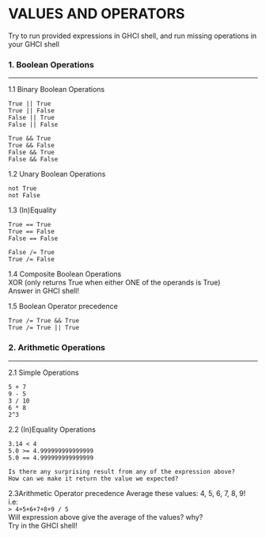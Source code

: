 # VALUES AND OPERATORS


Try to run provided expressions in GHCI shell,
and run missing operations in your GHCI shell


### 1. Boolean Operations
------------------------

1.1 Binary Boolean Operations
```
True || True
True || False
False || True
False || False
```
```
True && True
True && False
False && True
False && False
```

1.2 Unary Boolean Operations
```
not True
not False
```

1.3 (In)Equality
```
True == True
True == False
False == False
```
```
False /= True
True /= False
```

1.4 Composite Boolean Operations  
	XOR (only returns True when either ONE of the operands is True)  
	Answer in GHCI shell!

1.5 Boolean Operator precedence
```
True /= True && True
True /= True || True
```

### 2. Arithmetic Operations
------------------------

2.1 Simple Operations
```
5 + 7
9 - 5
3 / 10
6 * 8
2^3
```

2.2 (In)Equality Operations
```
3.14 < 4
5.0 >= 4.999999999999999
5.0 == 4.999999999999999
```
	Is there any surprising result from any of the expression above?
	How can we make it return the value we expected?

2.3Arithmetic Operator precedence
	Average these values: 4, 5, 6, 7, 8, 9!  
	i.e:  
	```
	> 4+5+6+7+8+9 / 5
	```  
		Will expression above give the average of the values? why?  
		Try in the GHCI shell!
